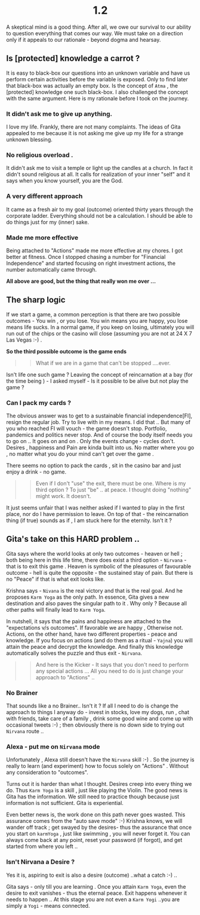 <center><h1> 1.2</h1></center> 

A skeptical mind is a good thing. After all, we owe our survival to our ability to question everything that comes our way. We must take on a direction only if it appeals to our rationale - beyond dogma and hearsay. 

## Is [protected] knowledge a carrot ?

It is easy to black-box our questions into an unknown variable and have us perform certain activities before the variable is exposed. Only to find later that black-box was actually an empty box. Is the concept of `Atma` , the [protected] knowledge one such black-box. I also challenged the concept with the same argument. Here is my rationale before I took on the journey. 

### It didn't ask me to give up anything. 

I love my life. Frankly, there are not many complaints. The ideas of Gita appealed to me because it is not asking me give up my life for a strange unknown blessing. 

### No religious overload .
It didn't ask me to visit a temple or light up the candles at a church. In fact it didn't sound religious at all. It calls for realization of your inner "self" and it says when you know yourself, you are the God. 

### A very different approach 

It came as a fresh air to my goal (outcome) oriented thirty years through the corporate ladder. Everything should not be a calculation. I should be able to do things just for my (inner) sake. 

### Made me more effective 

Being attached to "Actions" made me more effective at my chores. I got better at fitness. Once I stopped chasing a number for "Financial Independence" and started focusing on right investment actions, the number automatically came through. 

**All above are good, but the thing that really won me over ...**

## The sharp logic 

If we start a game, a common perception is that there are two possible outcomes  - You win , or you lose. You win means you are happy, you lose means life sucks. In a normal game, if you keep on losing, ultimately you will run out of the chips or the casino will close (assuming you are not at 24 X 7 Las Vegas :-) . 

**So the third possible outcome is the game ends**


>> What if we are in a game that can't be stopped ....ever. 

Isn't life one such game ? Leaving the concept of reincarnation at a bay (for the time being ) - I asked myself - Is it possible to be alive but not play the game ? 

### Can I pack my cards ? 

The obvious answer was to get to a sustainable financial independence[FI], resign the regular job. Try to live with in my means. I did that .. But many of you who reached FI will vouch - the game doesn't stop. Portfolio,  pandemics and politics never stop. And of course the body itself needs you to go on .. It goes on and on . Only the  events change - cycles don't. Desires , happiness and Pain are kinda built into us. No matter where you go , no matter what you do your mind can't get over the game . 

There seems no option to pack the cards ,  sit in the casino bar and just enjoy a drink - no game. 

>> Even if I don't "use" the exit, there must be one. Where is my third option ? To just "be" .. at peace. I thought doing "nothing" might work. It doesn't. 

It just seems unfair that I was neither asked if I wanted to play in the first place, nor do I have permission to leave. On top of that - the reincarnation thing (if true) sounds as if , I am stuck here for the eternity. Isn't it ?

## Gita's take on this HARD problem .. 

Gita says where the world looks at only two outcomes - heaven or hell ; both being here in this life time,   there does exist a third option - `Nirvana` - that is to exit this game . Heaven is symbolic of the pleasures of favourable outcome - hell is quite the opposite - the sustained stay of pain. But there is no "Peace" if that is what exit looks like. 

Krishna says - `Nivana` is the real victory and that is the real goal. And he proposes `Karm Yoga` as the only path. In essence, Gita gives a new destination and also paves the singular path to it . Why only ? Because all other paths will finally lead to `Karm Yoga`. 

In nutshell, it says that the pains and happiness are attached to the "expectations v/s outcomes".  If  favorable we are happy , Otherwise not.  Actions, on the other hand, have two different properties - peace and knowledge. If you focus on actions (and do them as a ritual - `Yajna`) you will attain the peace and decrypt the  knowledge. And finally this knowledge automatically solves the puzzle and thus exit - `Nirvana`. 

>> And here is the Kicker - It says that you don't need to perform any special actions ... All you need to do is just change your approach to "Actions" .. 

### No Brainer

That sounds like a no Brainer.. Isn't it ? If all I need to do is change the approach to things I anyway do - invest in stocks,  love my dogs, run , chat with friends, take care of a family , drink some good wine 
and come up with occasional tweets :-)  ; then obviously there is no down side to trying out `Nirvana` route ..

### Alexa - put me on `Nirvana` mode

Unfortunately , Alexa still doesn't have the `Nirvana` skill :-) . So the journey is really to learn (and experiment) how to focus solely on "Actions" . Without any consideration to "outcomes". 

Turns out it is harder than what I thought. Desires creep into every thing we do. Thus `Karm Yoga` is a skill , just like playing the Violin. The good news is Gita has the information. We still need to practice though because just information is not sufficient. Gita is experiential. 

Even better news is, the work done on this path never goes wasted. This assurance comes from the "auto save mode" :-) Krishna knows, we will wander off track ; get swayed by the desires- thus the assurance that once you start on `karmYoga` , just like swimming , you will never forget it. You can always come back at any point, reset your password (if forgot), and get started from where you left .. 

### Isn't Nirvana a Desire ?

Yes it is, aspiring to exit is also a desire (outcome) ..what a catch :-) .. 

Gita says - only till you are learning . Once you attain `Karm Yoga`, even the desire to exit vanishes - thus the eternal peace. Exit happens whenever it needs to happen .. At this stage you are not even a `Karm Yogi` ..you are simply a `Yogi`  - means connected. 




